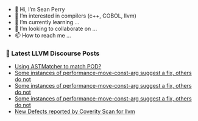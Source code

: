 - 👋 Hi, I’m Sean Perry
- 👀 I’m interested in compilers (c++, COBOL, llvm)
- 🌱 I’m currently learning ...
- 💞️ I’m looking to collaborate on ...
- 📫 How to reach me ...

<!---
s66perry/s66perry is a ✨ special ✨ repository because its `README.md` (this file) appears on your GitHub profile.
You can click the Preview link to take a look at your changes.
--->
### 📕 Latest LLVM Discourse Posts

<!-- DISCOURSE-LLVM:START -->
- [Using ASTMatcher to match POD?](https://discourse.llvm.org/t/using-astmatcher-to-match-pod/69058#post_1)
- [Some instances of performance-move-const-arg suggest a fix, others do not](https://discourse.llvm.org/t/some-instances-of-performance-move-const-arg-suggest-a-fix-others-do-not/69055#post_4)
- [Some instances of performance-move-const-arg suggest a fix, others do not](https://discourse.llvm.org/t/some-instances-of-performance-move-const-arg-suggest-a-fix-others-do-not/69055#post_3)
- [Some instances of performance-move-const-arg suggest a fix, others do not](https://discourse.llvm.org/t/some-instances-of-performance-move-const-arg-suggest-a-fix-others-do-not/69055#post_2)
- [New Defects reported by Coverity Scan for llvm](https://discourse.llvm.org/t/new-defects-reported-by-coverity-scan-for-llvm/69056#post_1)
<!-- DISCOURSE-LLVM:END -->
